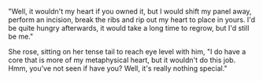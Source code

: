"Well, it wouldn't my heart if you owned it, but I would shift my panel away, perform an incision, break the ribs and rip out my heart to place in yours. I'd be quite hungry afterwards, it would take a long time to regrow, but I'd still be me."    
   

She rose, sitting on her tense tail to reach eye level with him, "I do have a core that is more of my metaphysical heart, but it wouldn't do this job. Hmm, you've not seen if have you? Well, it's really nothing special."
